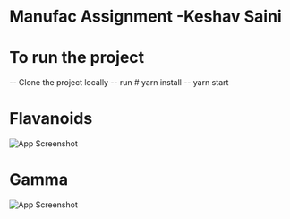 
# Manufac Assignment -Keshav Saini

# To run the project
-- Clone the project locally 
-- run # yarn install
-- yarn start


# Flavanoids
![App Screenshot](https://drive.google.com/file/d/1BvX52hTkh5oO1aywlO37d37THHk9jnpa/view?usp=sharing)


# Gamma
![App Screenshot](https://drive.google.com/file/d/1nWaIFOYebeDY0psXo_WNcBD8oyHX4Amh/view?usp=sharing)
